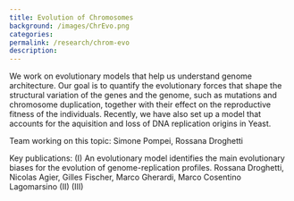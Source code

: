 ```yaml
---
title: Evolution of Chromosomes
background: /images/ChrEvo.png
categories: 
permalink: /research/chrom-evo
description:
---
```


We work on evolutionary models that help us understand genome architecture. Our goal is to quantify the evolutionary forces that shape the structural variation of the genes and the genome, such as mutations and chromosome duplication, together with their effect on the reproductive fitness of the individuals. Recently, we have also set up a model that accounts for the aquisition and loss of DNA replication origins in Yeast.

Team working on this topic: Simone Pompei, Rossana Droghetti

Key publications:
(I) An evolutionary model identifies the main evolutionary biases for the evolution of genome-replication profiles. Rossana Droghetti, Nicolas Agier, Gilles Fischer, Marco Gherardi, Marco Cosentino Lagomarsino
(II)
(III)
